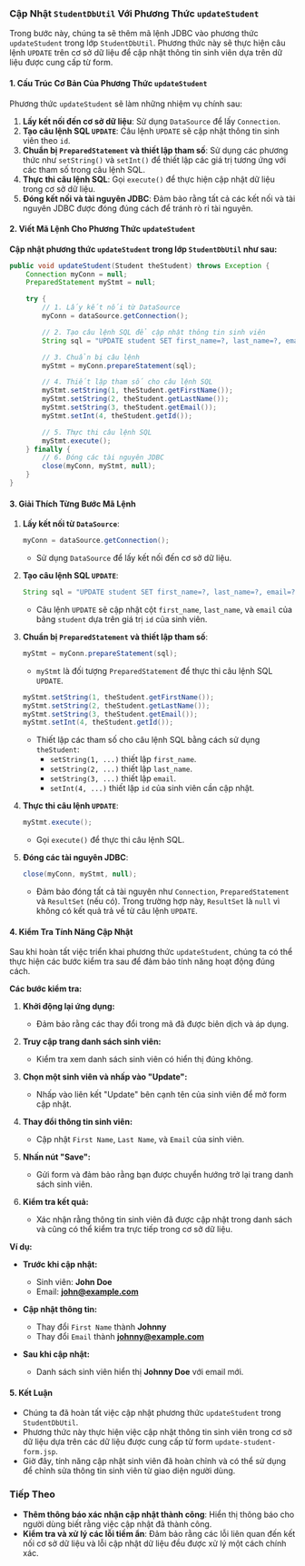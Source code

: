 ### Cập Nhật `StudentDbUtil` Với Phương Thức `updateStudent`

Trong bước này, chúng ta sẽ thêm mã lệnh JDBC vào phương thức `updateStudent` trong lớp `StudentDbUtil`. Phương thức này sẽ thực hiện câu lệnh `UPDATE` trên cơ sở dữ liệu để cập nhật thông tin sinh viên dựa trên dữ liệu được cung cấp từ form.

#### **1. Cấu Trúc Cơ Bản Của Phương Thức `updateStudent`**

Phương thức `updateStudent` sẽ làm những nhiệm vụ chính sau:

1. **Lấy kết nối đến cơ sở dữ liệu**: Sử dụng `DataSource` để lấy `Connection`.
2. **Tạo câu lệnh SQL `UPDATE`**: Câu lệnh `UPDATE` sẽ cập nhật thông tin sinh viên theo `id`.
3. **Chuẩn bị `PreparedStatement` và thiết lập tham số**: Sử dụng các phương thức như `setString()` và `setInt()` để thiết lập các giá trị tương ứng với các tham số trong câu lệnh SQL.
4. **Thực thi câu lệnh SQL**: Gọi `execute()` để thực hiện cập nhật dữ liệu trong cơ sở dữ liệu.
5. **Đóng kết nối và tài nguyên JDBC**: Đảm bảo rằng tất cả các kết nối và tài nguyên JDBC được đóng đúng cách để tránh rò rỉ tài nguyên.

#### **2. Viết Mã Lệnh Cho Phương Thức `updateStudent`**

**Cập nhật phương thức `updateStudent` trong lớp `StudentDbUtil` như sau:**

```java
public void updateStudent(Student theStudent) throws Exception {
    Connection myConn = null;
    PreparedStatement myStmt = null;

    try {
        // 1. Lấy kết nối từ DataSource
        myConn = dataSource.getConnection();

        // 2. Tạo câu lệnh SQL để cập nhật thông tin sinh viên
        String sql = "UPDATE student SET first_name=?, last_name=?, email=? WHERE id=?";

        // 3. Chuẩn bị câu lệnh
        myStmt = myConn.prepareStatement(sql);

        // 4. Thiết lập tham số cho câu lệnh SQL
        myStmt.setString(1, theStudent.getFirstName());
        myStmt.setString(2, theStudent.getLastName());
        myStmt.setString(3, theStudent.getEmail());
        myStmt.setInt(4, theStudent.getId());

        // 5. Thực thi câu lệnh SQL
        myStmt.execute();
    } finally {
        // 6. Đóng các tài nguyên JDBC
        close(myConn, myStmt, null);
    }
}
```

#### **3. Giải Thích Từng Bước Mã Lệnh**

1. **Lấy kết nối từ `DataSource`**:

   ```java
   myConn = dataSource.getConnection();
   ```

   - Sử dụng `DataSource` để lấy kết nối đến cơ sở dữ liệu.

2. **Tạo câu lệnh SQL `UPDATE`**:

   ```java
   String sql = "UPDATE student SET first_name=?, last_name=?, email=? WHERE id=?";
   ```

   - Câu lệnh `UPDATE` sẽ cập nhật cột `first_name`, `last_name`, và `email` của bảng `student` dựa trên giá trị `id` của sinh viên.

3. **Chuẩn bị `PreparedStatement` và thiết lập tham số**:

   ```java
   myStmt = myConn.prepareStatement(sql);
   ```

   - `myStmt` là đối tượng `PreparedStatement` để thực thi câu lệnh SQL `UPDATE`.

   ```java
   myStmt.setString(1, theStudent.getFirstName());
   myStmt.setString(2, theStudent.getLastName());
   myStmt.setString(3, theStudent.getEmail());
   myStmt.setInt(4, theStudent.getId());
   ```

   - Thiết lập các tham số cho câu lệnh SQL bằng cách sử dụng `theStudent`:
     - `setString(1, ...)` thiết lập `first_name`.
     - `setString(2, ...)` thiết lập `last_name`.
     - `setString(3, ...)` thiết lập `email`.
     - `setInt(4, ...)` thiết lập `id` của sinh viên cần cập nhật.

4. **Thực thi câu lệnh `UPDATE`**:

   ```java
   myStmt.execute();
   ```

   - Gọi `execute()` để thực thi câu lệnh SQL.

5. **Đóng các tài nguyên JDBC**:

   ```java
   close(myConn, myStmt, null);
   ```

   - Đảm bảo đóng tất cả tài nguyên như `Connection`, `PreparedStatement` và `ResultSet` (nếu có). Trong trường hợp này, `ResultSet` là `null` vì không có kết quả trả về từ câu lệnh `UPDATE`.

#### **4. Kiểm Tra Tính Năng Cập Nhật**

Sau khi hoàn tất việc triển khai phương thức `updateStudent`, chúng ta có thể thực hiện các bước kiểm tra sau để đảm bảo tính năng hoạt động đúng cách.

**Các bước kiểm tra:**

1. **Khởi động lại ứng dụng:**

   - Đảm bảo rằng các thay đổi trong mã đã được biên dịch và áp dụng.

2. **Truy cập trang danh sách sinh viên:**

   - Kiểm tra xem danh sách sinh viên có hiển thị đúng không.

3. **Chọn một sinh viên và nhấp vào "Update":**

   - Nhấp vào liên kết "Update" bên cạnh tên của sinh viên để mở form cập nhật.

4. **Thay đổi thông tin sinh viên:**

   - Cập nhật `First Name`, `Last Name`, và `Email` của sinh viên.

5. **Nhấn nút "Save":**

   - Gửi form và đảm bảo rằng bạn được chuyển hướng trở lại trang danh sách sinh viên.

6. **Kiểm tra kết quả:**

   - Xác nhận rằng thông tin sinh viên đã được cập nhật trong danh sách và cũng có thể kiểm tra trực tiếp trong cơ sở dữ liệu.

**Ví dụ:**

- **Trước khi cập nhật:**

  - Sinh viên: **John Doe**
  - Email: **john@example.com**

- **Cập nhật thông tin:**

  - Thay đổi `First Name` thành **Johnny**
  - Thay đổi `Email` thành **johnny@example.com**

- **Sau khi cập nhật:**

  - Danh sách sinh viên hiển thị **Johnny Doe** với email mới.

#### **5. Kết Luận**

- Chúng ta đã hoàn tất việc cập nhật phương thức `updateStudent` trong `StudentDbUtil`.
- Phương thức này thực hiện việc cập nhật thông tin sinh viên trong cơ sở dữ liệu dựa trên các dữ liệu được cung cấp từ form `update-student-form.jsp`.
- Giờ đây, tính năng cập nhật sinh viên đã hoàn chỉnh và có thể sử dụng để chỉnh sửa thông tin sinh viên từ giao diện người dùng.

### **Tiếp Theo**

- **Thêm thông báo xác nhận cập nhật thành công**: Hiển thị thông báo cho người dùng biết rằng việc cập nhật đã thành công.
- **Kiểm tra và xử lý các lỗi tiềm ẩn**: Đảm bảo rằng các lỗi liên quan đến kết nối cơ sở dữ liệu và lỗi cập nhật dữ liệu đều được xử lý một cách chính xác.
